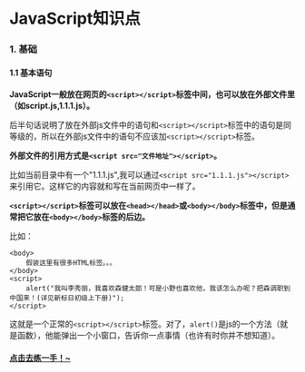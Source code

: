 # JavaScript知识点

### 1. 基础
#### 1.1 基本语句

**JavaScript一般放在网页的`<script></script>`标签中间，也可以放在外部文件里（如script.js,1.1.1.js）。**

后半句话说明了放在外部js文件中的语句和`<script></script>`标签中的语句是同等级的，所以在外部js文件中的语句不应该加`<script></script>`标签。

**外部文件的引用方式是`<script src="文件地址"></script>`。**

比如当前目录中有一个"1.1.1.js",我可以通过`<script src="1.1.1.js"></script>`来引用它。这样它的内容就和写在当前网页中一样了。

**`<script></script>`标签可以放在`<head></head>`或`<body></body>`标签中，但是通常把它放在`<body></body>`标签的后边。**

比如：
```
<body>
	假装这里有很多HTML标签。。。
</body>
<script>
	alert("我叫李秀丽，我喜欢森健太郎！可是小野也喜欢他，我该怎么办呢？把森调职到中国来！(详见新标日初级上下册)");
</script>
```

这就是一个正常的`<script></script>`标签。对了，`alert()`是js的一个方法（就是函数），他能弹出一个小窗口，告诉你一点事情（也许有时你并不想知道）。

#### [点击去练一手！~]()